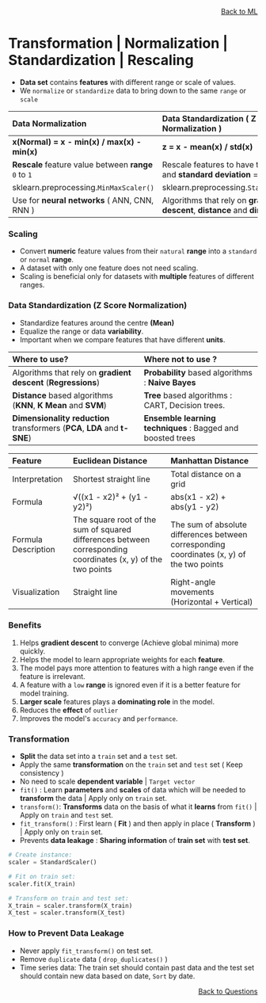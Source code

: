 <p align='right'><a align="right" href="https://github.com/KIRANKUMAR7296/Library/blob/main/Machine%20Learning/Machine%20Learning%20Models.md">Back to ML</a></p>

# Transformation | Normalization | Standardization | Rescaling

- **Data set** contains **features** with different range or scale of values. 
- We `normalize` or `standardize` data to bring down to the same `range` or `scale`

Data Normalization | Data Standardization ( Z Score Normalization )
:--- | :---
**x(Normal) =  x - min(x) / max(x) - min(x)** | **z = x - mean(x) / std(x)**
**Rescale** feature value between **range** `0` to `1` | Rescale features to have the **mean** = `0` and **standard deviation** = `1`
sklearn.preprocessing.`MinMaxScaler()` | sklearn.preprocessing.`StandardScaler()`
Use for **neural networks** ( ANN, CNN, RNN ) | Algorithms that rely on **gradient descent**, **distance** and **dimensions**

### Scaling 
- Convert **numeric** feature values from their `natural` **range** into a `standard` or `normal` **range**.
- A dataset with only one feature does not need scaling.
- Scaling is beneficial only for datasets with **multiple** features of different ranges.

### Data Standardization (Z Score Normalization)
- Standardize features around the centre **(Mean)** 
- Equalize the range or data **variability**.
- Important when we compare features that have different **units**.

Where to **use**? | Where **not** to **use** ?
:--- | :---
Algorithms that rely on **gradient descent** (**Regressions**) | **Probability** based algorithms : **Naive Bayes**
**Distance** based algorithms (**KNN**, **K Mean** and **SVM**) | **Tree** based algorithms : CART, Decision trees.  
**Dimensionality reduction** transformers (**PCA**, **LDA** and **t-SNE**) | **Ensemble learning techniques** : Bagged and boosted trees

Feature |	Euclidean Distance | Manhattan Distance
:--- | :--- | :---
Interpretation | Shortest straight line |	Total distance on a grid
Formula |	√((x1 - x2)² + (y1 - y2)²) |	abs(x1 - x2) + abs(y1 - y2)
Formula Description | The square root of the sum of squared differences between corresponding coordinates (x, y) of the two points | The sum of absolute differences between corresponding coordinates (x, y) of the two points
Visualization | Straight line	|  Right-angle movements (Horizontal + Vertical)

### Benefits 
1. Helps **gradient descent** to converge (Achieve global minima) more quickly.
2. Helps the model to learn appropriate weights for each **feature**.
3. The model pays more attention to features with a high range even if the feature is irrelevant.
4. A feature with a `low` **range** is ignored even if it is a better feature for model training.
5. **Larger scale** features plays a **dominating role** in the model. 
6. Reduces the **effect** of `outlier`
7. Improves the model's `accuracy` and `performance`.

### Transformation

- **Split** the data set into a `train` set and a `test` set.
- Apply the same **transformation** on the `train` set and `test` set ( Keep consistency )
- No need to scale **dependent variable** | `Target vector` 
- `fit()` : Learn **parameters** and **scales** of data which will be needed to **transform** the data | Apply only on `train` set.
- `transform()`: **Transforms** data on the basis of what it **learns** from `fit()` | Apply on `train` and `test` set.
- `fit_transform()` : First learn ( **Fit** ) and then apply in place ( **Transform** ) | Apply only on `train` set.
- Prevents **data leakage** : **Sharing information** of **train set** with **test set**.

```python
# Create instance:
scaler = StandardScaler()

# Fit on train set:
scaler.fit(X_train)

# Transform on train and test set:
X_train = scaler.transform(X_train)
X_test = scaler.transform(X_test)
```

### How to Prevent Data Leakage 
- Never apply `fit_transform()` on test set.
- Remove `duplicate` data ( `drop_duplicates()` )
- Time series data: The train set should contain past data and the test set should contain new data based on date, `Sort` by date.

<p align='right'><a align="right" href="https://github.com/KIRANKUMAR7296/Library/blob/main/Interview.md">Back to Questions</a></p>
